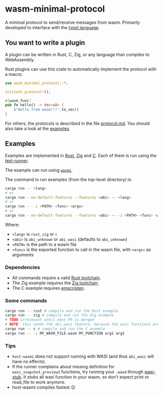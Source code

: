 # wasm-minimal-protocol

A minimal protocol to send/receive messages from wasm.
Primarily developed to interface with the [typst language](https://typst.app/).

## You want to write a plugin

A plugin can be written in Rust, C, Zig, or any language than compiles to WebAssembly.

Rust plugins can use this crate to automatically implement the protocol with a macro:

```rust
use wasm_minimal_protocol::*;

initiate_protocol!();

#[wasm_func]
pub fn hello() -> Vec<u8> {
    b"Hello from wasm!!!".to_vec()
}
```

For others, the protocols is described in the file [protocol.md](./protocol.md). You should also take a look at the [examples](#examples).

## Examples

Examples are implemented in [Rust](examples/hello_rust/), [Zig](examples/hello_zig/) and [C](examples/hello_c/). Each of them is run using the [test-runner](examples/test-runner/).

The example can run using [`wasmi`](https://github.com/paritytech/wasmi).

The command to run examples (from the top-level directory) is:

```sh
cargo run -- <lang>
# or
cargo run --no-default-features --features <abi> -- <lang>
# or
cargo run -- -i <PATH> <func> <args>
# or
cargo run --no-default-features --features <abi> -- -i <PATH> <func> <args>
```

Where:

- `<lang>` is `rust`, `zig` or `c`
- `<abi>` is `abi_unknown` or `abi_wasi` (defaults to `abi_unknown`)
- `<PATH>` is the path to a wasm file
- `<func>` is the exported function to call in the wasm file, with `<args>` as arguments

### Dependencies

- All commands require a valid [Rust toolchain](https://www.rust-lang.org/).
- The Zig example requires the [Zig toolchain](https://ziglang.org/learn/getting-started/#installing-zig).
- The C example requires [emscripten](https://emscripten.org/docs/getting_started/downloads.html).

### Some commands

```sh
cargo run -- rust # compile and run the Rust example
cargo run -- zig # compile and run the Zig example
# TODO irrelevant until next PR is merged
# NOTE: this needs the abi_wasi feature, because the wasi functions are not stubbed. See the 'Tips' section to learn more.
cargo run -- c # compile and run the C example
cargo run -- -i MY_WASM_FILE.wasm MY_FUNCTION arg1 arg2
```

### Tips

- `host-wasmi` does not support running with WASI (and thus `abi_wasi` will have no effects).
- If the runner complains about missing definition for `wasi_snapshot_preview1` functions, try running your `.wasm` through [wasi-stub](./wasi-stub/). It stubs all wasi function in your wasm, so don't expect print or read_file to work anymore.
- host-wasmi compiles fastest 😉
